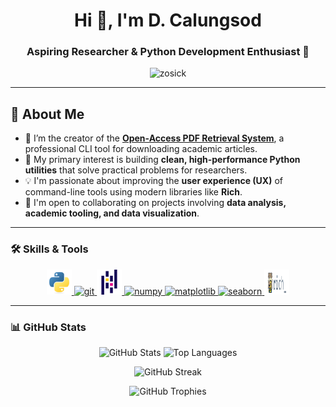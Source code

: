 <h1 align="center">Hi 👋, I'm D. Calungsod</h1>
<h3 align="center">Aspiring Researcher & Python Development Enthusiast 🐍</h3>

<p align="center">
  <img src="https://komarev.com/ghpvc/?username=zosick&label=Profile%20Views&color=0e75b6&style=flat-square" alt="zosick" />
</p>

---

## 🌟 About Me

- 🔭 I’m the creator of the **[Open-Access PDF Retrieval System](https://github.com/Zosick/PDF-Retriever-project)**, a professional CLI tool for downloading academic articles.
- 🌱 My primary interest is building **clean, high-performance Python utilities** that solve practical problems for researchers.
- 💡 I'm passionate about improving the **user experience (UX)** of command-line tools using modern libraries like **Rich**.
- 🤝 I'm open to collaborating on projects involving **data analysis, academic tooling, and data visualization**.

---

### 🛠️ Skills & Tools

<p align="center">
    <a href="https://www.python.org" target="_blank" rel="noreferrer">
        <img src="https://raw.githubusercontent.com/devicons/devicon/master/icons/python/python-original.svg" alt="python" title="Python" width="40" height="40"/>
    </a>
    <a href="https://git-scm.com/" target="_blank" rel="noreferrer">
        <img src="https://www.vectorlogo.zone/logos/git-scm/git-scm-icon.svg" alt="git" title="Git" width="40" height="40"/>
    </a>
    <a href="https://pandas.pydata.org/" target="_blank" rel="noreferrer">
        <img src="https://raw.githubusercontent.com/devicons/devicon/2ae2a900d2f041da66e950e4d48052658d850630/icons/pandas/pandas-original.svg" alt="pandas" title="Pandas" width="40" height="40"/>
    </a>
    <a href="https://numpy.org/" target="_blank" rel="noreferrer">
        <img src="https://upload.wikimedia.org/wikipedia/commons/1/1a/NumPy_logo.svg" alt="numpy" title="NumPy" width="40" height="40"/>
    </a>
    <a href="https://matplotlib.org/" target="_blank" rel="noreferrer">
        <img src="https://upload.wikimedia.org/wikipedia/commons/8/84/Matplotlib_logo.svg" alt="matplotlib" title="Matplotlib" width="40" height="40"/>
    </a>
    <a href="https://seaborn.pydata.org/" target="_blank" rel="noreferrer">
        <img src="https://seaborn.pydata.org/_images/logo-mark-lightbg.svg" alt="seaborn" title="Seaborn" width="40" height="40"/>
    </a>
    <a href="https://github.com/Textualize/rich" target="_blank" rel="noreferrer">
        <img src="https://raw.githubusercontent.com/textualize/rich/master/imgs/logo.svg" alt="rich" title="Rich CLI" width="40" height="40"/>
    </a>
</p>

---

### 📊 GitHub Stats

<p align="center">
    <img src="https://github-readme-stats.vercel.app/api?username=zosick&show_icons=true&locale=en&theme=dark" alt="GitHub Stats" />
    <img src="https://github-readme-stats.vercel.app/api/top-langs?username=zosick&show_icons=true&locale=en&layout=compact&theme=dark" alt="Top Languages" />
</p>

<p align="center">
    <img src="https://github-readme-streak-stats.herokuapp.com/?user=zosick&theme=dark" alt="GitHub Streak" />
</p>

<p align="center">
    <img src="https://github-profile-trophy.vercel.app/?username=zosick&theme=onedark&column=7" alt="GitHub Trophies" />
</p>
